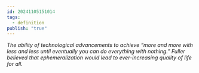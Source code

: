 ```yaml
---
id: 20241105151014
tags:
  - definition
publish: "true"
---
```

*The ability of technological advancements to achieve “more and more with less and less until eventually you can do everything with nothing.” Fuller believed that ephemeralization would lead to ever-increasing quality of life for all.*
